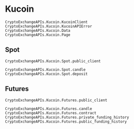 # Kucoin

```@docs
CryptoExchangeAPIs.Kucoin.KucoinClient
CryptoExchangeAPIs.Kucoin.KucoinAPIError
CryptoExchangeAPIs.Kucoin.Data
CryptoExchangeAPIs.Kucoin.Page
```

## Spot

```@docs
CryptoExchangeAPIs.Kucoin.Spot.public_client
```

```@docs
CryptoExchangeAPIs.Kucoin.Spot.candle
CryptoExchangeAPIs.Kucoin.Spot.deposit
```

## Futures

```@docs
CryptoExchangeAPIs.Kucoin.Futures.public_client
```

```@docs
CryptoExchangeAPIs.Kucoin.Futures.candle
CryptoExchangeAPIs.Kucoin.Futures.contract
CryptoExchangeAPIs.Kucoin.Futures.private_funding_history
CryptoExchangeAPIs.Kucoin.Futures.public_funding_history
```
